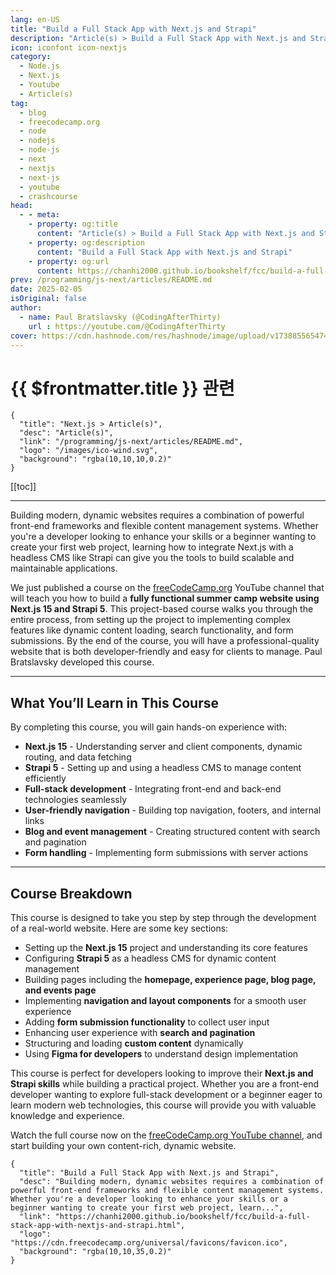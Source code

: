```yaml
---
lang: en-US
title: "Build a Full Stack App with Next.js and Strapi"
description: "Article(s) > Build a Full Stack App with Next.js and Strapi"
icon: iconfont icon-nextjs
category:
  - Node.js
  - Next.js
  - Youtube
  - Article(s)
tag:
  - blog
  - freecodecamp.org
  - node
  - nodejs
  - node-js
  - next
  - nextjs
  - next-js
  - youtube
  - crashcourse
head:
  - - meta:
    - property: og:title
      content: "Article(s) > Build a Full Stack App with Next.js and Strapi"
    - property: og:description
      content: "Build a Full Stack App with Next.js and Strapi"
    - property: og:url
      content: https://chanhi2000.github.io/bookshelf/fcc/build-a-full-stack-app-with-nextjs-and-strapi.html
prev: /programming/js-next/articles/README.md
date: 2025-02-05
isOriginal: false
author:
  - name: Paul Bratslavsky (@CodingAfterThirty)
    url : https://youtube.com/@CodingAfterThirty
cover: https://cdn.hashnode.com/res/hashnode/image/upload/v1738855654744/dd05c620-8018-4c3c-9800-3948afe5277a.png
---
```


# {{ $frontmatter.title }} 관련

```component VPCard
{
  "title": "Next.js > Article(s)",
  "desc": "Article(s)",
  "link": "/programming/js-next/articles/README.md",
  "logo": "/images/ico-wind.svg",
  "background": "rgba(10,10,10,0.2)"
}
```

[[toc]]

---

<SiteInfo
  name="Build a Full Stack App with Next.js and Strapi"
  desc="Building modern, dynamic websites requires a combination of powerful front-end frameworks and flexible content management systems. Whether you're a developer looking to enhance your skills or a beginner wanting to create your first web project, learn..."
  url="https://freecodecamp.org/news/build-a-full-stack-app-with-nextjs-and-strapi"
  logo="https://cdn.freecodecamp.org/universal/favicons/favicon.ico"
  preview="https://cdn.hashnode.com/res/hashnode/image/upload/v1738855654744/dd05c620-8018-4c3c-9800-3948afe5277a.png"/>

Building modern, dynamic websites requires a combination of powerful front-end frameworks and flexible content management systems. Whether you're a developer looking to enhance your skills or a beginner wanting to create your first web project, learning how to integrate Next.js with a headless CMS like Strapi can give you the tools to build scalable and maintainable applications.

We just published a course on the [<FontIcon icon="fa-brands fa-free-code-camp"/>freeCodeCamp.org](http://freeCodeCamp.org) YouTube channel that will teach you how to build a **fully functional summer camp website using Next.js 15 and Strapi 5**. This project-based course walks you through the entire process, from setting up the project to implementing complex features like dynamic content loading, search functionality, and form submissions. By the end of the course, you will have a professional-quality website that is both developer-friendly and easy for clients to manage. Paul Bratslavsky developed this course.

---

## What You’ll Learn in This Course

By completing this course, you will gain hands-on experience with:

- **Next.js 15** - Understanding server and client components, dynamic routing, and data fetching
- **Strapi 5** - Setting up and using a headless CMS to manage content efficiently
- **Full-stack development** - Integrating front-end and back-end technologies seamlessly
- **User-friendly navigation** - Building top navigation, footers, and internal links
- **Blog and event management** - Creating structured content with search and pagination
- **Form handling** - Implementing form submissions with server actions

---

## Course Breakdown

This course is designed to take you step by step through the development of a real-world website. Here are some key sections:

- Setting up the **Next.js 15** project and understanding its core features
- Configuring **Strapi 5** as a headless CMS for dynamic content management
- Building pages including the **homepage, experience page, blog page, and events page**
- Implementing **navigation and layout components** for a smooth user experience
- Adding **form submission functionality** to collect user input
- Enhancing user experience with **search and pagination**
- Structuring and loading **custom content** dynamically
- Using **Figma for developers** to understand design implementation

This course is perfect for developers looking to improve their **Next.js and Strapi skills** while building a practical project. Whether you are a front-end developer wanting to explore full-stack development or a beginner eager to learn modern web technologies, this course will provide you with valuable knowledge and experience.

Watch the full course now on the [<FontIcon icon="fa-brands fa-youtube"/>freeCodeCamp.org YouTube channel](https://youtu.be/Q-cPtlYG1cY), and start building your own content-rich, dynamic website.

<VidStack src="youtube/Q-cPtlYG1cY" />

<!-- TODO: add ARTICLE CARD -->
```component VPCard
{
  "title": "Build a Full Stack App with Next.js and Strapi",
  "desc": "Building modern, dynamic websites requires a combination of powerful front-end frameworks and flexible content management systems. Whether you're a developer looking to enhance your skills or a beginner wanting to create your first web project, learn...",
  "link": "https://chanhi2000.github.io/bookshelf/fcc/build-a-full-stack-app-with-nextjs-and-strapi.html",
  "logo": "https://cdn.freecodecamp.org/universal/favicons/favicon.ico",
  "background": "rgba(10,10,35,0.2)"
}
```
